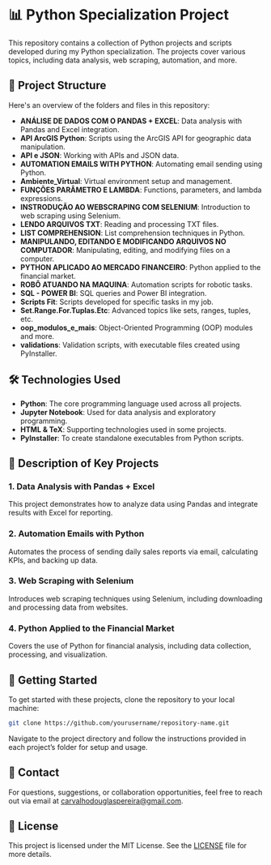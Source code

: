 # 📊 Python Specialization Project

This repository contains a collection of Python projects and scripts developed during my Python specialization. The projects cover various topics, including data analysis, web scraping, automation, and more.

## 📂 Project Structure

Here's an overview of the folders and files in this repository:

- **ANÁLISE DE DADOS COM O PANDAS + EXCEL**: Data analysis with Pandas and Excel integration.
- **API ArcGIS Python**: Scripts using the ArcGIS API for geographic data manipulation.
- **API e JSON**: Working with APIs and JSON data.
- **AUTOMATION EMAILS WITH PYTHON**: Automating email sending using Python.
- **Ambiente_Virtual**: Virtual environment setup and management.
- **FUNÇÕES PARÂMETRO E LAMBDA**: Functions, parameters, and lambda expressions.
- **INSTRODUÇÃO AO WEBSCRAPING COM SELENIUM**: Introduction to web scraping using Selenium.
- **LENDO ARQUIVOS TXT**: Reading and processing TXT files.
- **LIST COMPREHENSION**: List comprehension techniques in Python.
- **MANIPULANDO, EDITANDO E MODIFICANDO ARQUIVOS NO COMPUTADOR**: Manipulating, editing, and modifying files on a computer.
- **PYTHON APLICADO AO MERCADO FINANCEIRO**: Python applied to the financial market.
- **ROBÔ ATUANDO NA MAQUINA**: Automation scripts for robotic tasks.
- **SQL - POWER BI**: SQL queries and Power BI integration.
- **Scripts Fit**: Scripts developed for specific tasks in my job.
- **Set.Range.For.Tuplas.Etc**: Advanced topics like sets, ranges, tuples, etc.
- **oop_modulos_e_mais**: Object-Oriented Programming (OOP) modules and more.
- **validations**: Validation scripts, with executable files created using PyInstaller.

## 🛠 Technologies Used

- **Python**: The core programming language used across all projects.
- **Jupyter Notebook**: Used for data analysis and exploratory programming.
- **HTML & TeX**: Supporting technologies used in some projects.
- **PyInstaller**: To create standalone executables from Python scripts.

## 📝 Description of Key Projects

### 1. Data Analysis with Pandas + Excel
This project demonstrates how to analyze data using Pandas and integrate results with Excel for reporting.

### 2. Automation Emails with Python
Automates the process of sending daily sales reports via email, calculating KPIs, and backing up data.

### 3. Web Scraping with Selenium
Introduces web scraping techniques using Selenium, including downloading and processing data from websites.

### 4. Python Applied to the Financial Market
Covers the use of Python for financial analysis, including data collection, processing, and visualization.

## 🚀 Getting Started

To get started with these projects, clone the repository to your local machine:

```bash
git clone https://github.com/yourusername/repository-name.git
```

Navigate to the project directory and follow the instructions provided in each project’s folder for setup and usage.

## 📧 Contact

For questions, suggestions, or collaboration opportunities, feel free to reach out via email at [carvalhodouglaspereira@gmail.com](mailto:carvalhodouglaspereira@gmail.com).

## 📜 License

This project is licensed under the MIT License. See the [LICENSE](LICENSE) file for more details.
